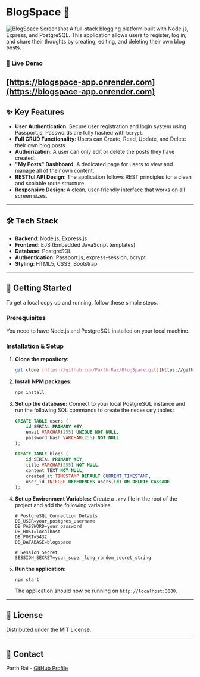 # BlogSpace 🚀

![BlogSpace Screenshot](./public/images/screenshot.png)
A full-stack blogging platform built with Node.js, Express, and PostgreSQL. This application allows users to register, log in, and share their thoughts by creating, editing, and deleting their own blog posts.

### 🔗 Live Demo

**[https://blogspace-app.onrender.com](https://blogspace-app.onrender.com)**
---
## ✨ Key Features

- **User Authentication**: Secure user registration and login system using Passport.js. Passwords are fully hashed with `bcrypt`.
- **Full CRUD Functionality**: Users can Create, Read, Update, and Delete their own blog posts.
- **Authorization**: A user can only edit or delete the posts they have created.
- **"My Posts" Dashboard**: A dedicated page for users to view and manage all of their own content.
- **RESTful API Design**: The application follows REST principles for a clean and scalable route structure.
- **Responsive Design**: A clean, user-friendly interface that works on all screen sizes.

---
## 🛠️ Tech Stack

- **Backend**: Node.js, Express.js
- **Frontend**: EJS (Embedded JavaScript templates)
- **Database**: PostgreSQL
- **Authentication**: Passport.js, express-session, bcrypt
- **Styling**: HTML5, CSS3, Bootstrap

---
## 🚀 Getting Started

To get a local copy up and running, follow these simple steps.

### Prerequisites

You need to have Node.js and PostgreSQL installed on your local machine.

### Installation & Setup

1.  **Clone the repository:**
    ```bash
    git clone [https://github.com/Parth-Rai/BlogSpace.git](https://github.com/Parth-Rai/BlogSpace.git)
    ```
2.  **Install NPM packages:**
    ```bash
    npm install
    ```
3.  **Set up the database:**
    Connect to your local PostgreSQL instance and run the following SQL commands to create the necessary tables:
    ```sql
    CREATE TABLE users (
        id SERIAL PRIMARY KEY,
        email VARCHAR(255) UNIQUE NOT NULL,
        password_hash VARCHAR(255) NOT NULL
    );

    CREATE TABLE blogs (
        id SERIAL PRIMARY KEY,
        title VARCHAR(255) NOT NULL,
        content TEXT NOT NULL,
        created_at TIMESTAMP DEFAULT CURRENT_TIMESTAMP,
        user_id INTEGER REFERENCES users(id) ON DELETE CASCADE
    );
    ```
4.  **Set up Environment Variables:**
    Create a `.env` file in the root of the project and add the following variables.
    ```
    # PostgreSQL Connection Details
    DB_USER=your_postgres_username
    DB_PASSWORD=your_password
    DB_HOST=localhost
    DB_PORT=5432
    DB_DATABASE=blogspace

    # Session Secret
    SESSION_SECRET=your_super_long_random_secret_string
    ```
5.  **Run the application:**
    ```bash
    npm start
    ```
    The application should now be running on `http://localhost:3000`.

---
## 📄 License

Distributed under the MIT License.

---
## 📧 Contact

Parth Rai - [GitHub Profile](https://github.com/Parth-Rai)
